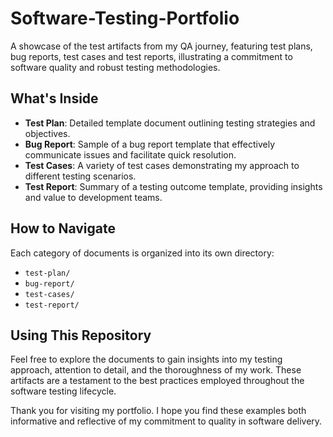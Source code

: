 # Software-Testing-Portfolio
A showcase of the test artifacts from my QA journey, featuring test plans, bug reports, test cases and test reports, illustrating a commitment to software quality and robust testing methodologies.

## What's Inside

- **Test Plan**: Detailed template document outlining testing strategies and objectives.
- **Bug Report**: Sample of a bug report template that effectively communicate issues and facilitate quick resolution.
- **Test Cases**: A variety of test cases demonstrating my approach to different testing scenarios.
- **Test Report**: Summary of a testing outcome template, providing insights and value to development teams.

## How to Navigate

Each category of documents is organized into its own directory:

- `test-plan/`
- `bug-report/`
- `test-cases/`
- `test-report/`

## Using This Repository

Feel free to explore the documents to gain insights into my testing approach, attention to detail, and the thoroughness of my work. These artifacts are a testament to the best practices employed throughout the software testing lifecycle.

Thank you for visiting my portfolio. I hope you find these examples both informative and reflective of my commitment to quality in software delivery.


